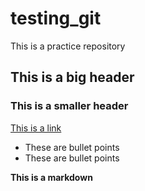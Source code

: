 # testing_git
This is a practice repository

## This is a big header

### This is a smaller header

[This is a link](https://codingnomads.com)

- These are bullet points
- These are bullet points

**This is a markdown**
